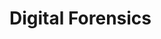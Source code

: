 # Digital Forensics

[](performing-digital-forensics-on-a-windows-machine)

[](get-the-evidence-you-need-with-forensic-images)

[](endian-systems-explained-little-endian-vs-big-endian)

[](timestamp-format-in-windows-linux-mac-os)

[](windows-prefetch-files-may-be-the-answer-to-your-investigation)

[](file-magic-numbers-the-easy-way-to-identify-file-extensions)

[](providing-clarity-in-the-face-of-adversity-digital-forensics-reports)

[](discover-the-truth-with-memory-forensics)

[](uncover-crucial-information-within-memory-dumps)

[](build-your-own-digital-forensics-lab-at-home)

[](windows-hibernation-files-in-digital-forensics)

[](importance-of-timelines-in-a-forensic-investigation)
